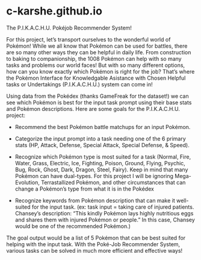 # c-karshe.github.io
The P.I.K.A.C.H.U. Pokéjob Recommender System!

For this project, let’s transport ourselves to the wonderful world of Pokémon! While we all know that Pokémon can be used for battles, there are so many other ways they can be helpful in daily life. From construction to baking to companionship, the 1008 Pokémon can help with so many tasks and problems our world faces! But with so many different options, how can you know exactly which Pokémon is right for the job? That’s where the Pokémon Interface for Knowledgable Asistance with Chosen Helpful tasks or Undertakings (P.I.K.A.C.H.U.) system can come in!


Using data from the Pokédex (thanks GameFreak for the dataset!) we can see which Pokémon is best for the input task prompt using their base stats and Pokémon descriptions. Here are some goals for the P.I.K.A.C.H.U. project:
- Recommend the best Pokémon battle matchups for an input Pokémon.

- Categorize the input prompt into a task needing one of the 6 primary stats (HP, Attack, Defense, Special Attack, Special Defense, & Speed).

- Recognize which Pokémon type is most suited for a task (Normal, Fire, Water, Grass, Electric, Ice, Fighting, Poison, Ground, Flying, Psychic, Bug, Rock, Ghost, Dark, Dragon, Steel, Fairy). Keep in mind that many Pokémon can have dual-types. For this project I will be ignoring Mega-Evolution, Terrastallized Pokémon, and other circumstances that can change a Pokémon’s type from what it is in the Pokédex

- Recognize keywords from Pokémon description that can make it well-suited for the input task. (ex: task input = taking care of injured patients. Chansey’s description: “This kindly Pokémon lays highly nutritious eggs and shares them with injured Pokémon or people.” In this case, Chansey would be one of the recommended Pokémon.)

The goal output would be a list of 5 Pokémon that can be best suited for helping with the input task. With the Poké-Job Recommender System, various tasks can be solved in much more efficient and effective ways! 
